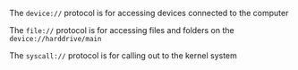 The `device://` protocol is for accessing devices connected to the computer

The `file://` protocol is for accessing files and folders on the `device://harddrive/main`

The `syscall://` protocol is for calling out to the kernel system
